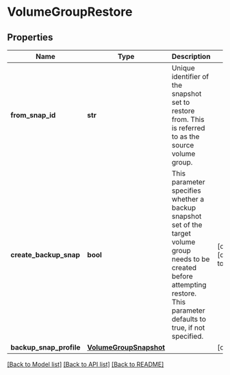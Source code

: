 # VolumeGroupRestore

## Properties
Name | Type | Description | Notes
------------ | ------------- | ------------- | -------------
**from_snap_id** | **str** | Unique identifier of the snapshot set to restore from. This is referred to as the source volume group. | 
**create_backup_snap** | **bool** | This parameter specifies whether a backup snapshot set of the target volume group needs to be created before attempting restore. This parameter defaults to true, if not specified. | [optional] [default to True]
**backup_snap_profile** | [**VolumeGroupSnapshot**](VolumeGroupSnapshot.md) |  | [optional] 

[[Back to Model list]](../README.md#documentation-for-models) [[Back to API list]](../README.md#documentation-for-api-endpoints) [[Back to README]](../README.md)


